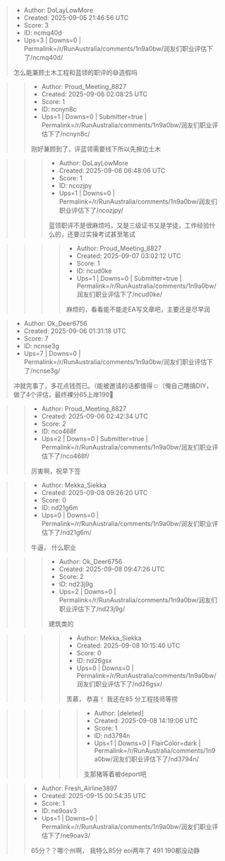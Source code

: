 > - Author: DoLayLowMore
> - Created: 2025-09-05 21:46:56 UTC
> - Score: 3
> - ID: ncmq40d
> - Ups=3 | Downs=0 | Permalink=/r/RunAustralia/comments/1n9a0bw/润友们职业评估下了/ncmq40d/
>
> 怎么能兼顾土木工程和蓝领的职评的😅造假吗

>> - Author: Proud_Meeting_8827
>> - Created: 2025-09-06 02:08:25 UTC
>> - Score: 1
>> - ID: ncnyn8c
>> - Ups=1 | Downs=0 | Submitter=true | Permalink=/r/RunAustralia/comments/1n9a0bw/润友们职业评估下了/ncnyn8c/
>>
>> 刚好兼顾到了，评蓝领需要线下所以先擦边土木

>>> - Author: DoLayLowMore
>>> - Created: 2025-09-06 06:48:06 UTC
>>> - Score: 1
>>> - ID: ncozjpy
>>> - Ups=1 | Downs=0 | Permalink=/r/RunAustralia/comments/1n9a0bw/润友们职业评估下了/ncozjpy/
>>>
>>> 蓝领职评不是很麻烦吗，又是三级证书又是学徒，工作经验什么的，还要过实操考试甚至笔试

>>>> - Author: Proud_Meeting_8827
>>>> - Created: 2025-09-07 03:02:12 UTC
>>>> - Score: 1
>>>> - ID: ncud0ke
>>>> - Ups=1 | Downs=0 | Submitter=true | Permalink=/r/RunAustralia/comments/1n9a0bw/润友们职业评估下了/ncud0ke/
>>>>
>>>> 麻烦的，看看能不能走EA写文章吧，主要还是尽早润

> - Author: Ok_Deer6756
> - Created: 2025-09-06 01:31:18 UTC
> - Score: 7
> - ID: ncnse3g
> - Ups=7 | Downs=0 | Permalink=/r/RunAustralia/comments/1n9a0bw/润友们职业评估下了/ncnse3g/
>
> 冲就完事了，多花点钱而已。（能被邀请的话都值得☺️（俺自己瞎搞DIY，做了4个评估，最终裸分65上岸190🥳

>> - Author: Proud_Meeting_8827
>> - Created: 2025-09-06 02:42:34 UTC
>> - Score: 2
>> - ID: nco468f
>> - Ups=2 | Downs=0 | Submitter=true | Permalink=/r/RunAustralia/comments/1n9a0bw/润友们职业评估下了/nco468f/
>>
>> 厉害啊，祝早下签

>> - Author: Mekka_Siekka
>> - Created: 2025-09-08 09:26:20 UTC
>> - Score: 0
>> - ID: nd21g6m
>> - Ups=0 | Downs=0 | Permalink=/r/RunAustralia/comments/1n9a0bw/润友们职业评估下了/nd21g6m/
>>
>> 牛逼， 什么职业

>>> - Author: Ok_Deer6756
>>> - Created: 2025-09-08 09:47:26 UTC
>>> - Score: 2
>>> - ID: nd23j9g
>>> - Ups=2 | Downs=0 | Permalink=/r/RunAustralia/comments/1n9a0bw/润友们职业评估下了/nd23j9g/
>>>
>>> 建筑类的

>>>> - Author: Mekka_Siekka
>>>> - Created: 2025-09-08 10:15:40 UTC
>>>> - Score: 0
>>>> - ID: nd26gsx
>>>> - Ups=0 | Downs=0 | Permalink=/r/RunAustralia/comments/1n9a0bw/润友们职业评估下了/nd26gsx/
>>>>
>>>> 羡慕， 恭喜！ 我还在85 分工程技师等捞

>>>>> - Author: [deleted]
>>>>> - Created: 2025-09-08 14:19:06 UTC
>>>>> - Score: 1
>>>>> - ID: nd3794n
>>>>> - Ups=1 | Downs=0 | FlairColor=dark | Permalink=/r/RunAustralia/comments/1n9a0bw/润友们职业评估下了/nd3794n/
>>>>>
>>>>> 支那猪等着被deport吧

>> - Author: Fresh_Airline3897
>> - Created: 2025-09-15 00:54:35 UTC
>> - Score: 1
>> - ID: ne9oav3
>> - Ups=1 | Downs=0 | Permalink=/r/RunAustralia/comments/1n9a0bw/润友们职业评估下了/ne9oav3/
>>
>> 65分？？哪个州啊， 我特么85分 eoi两年了 491 190都没动静
